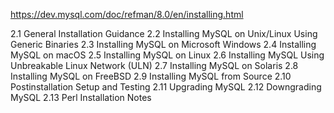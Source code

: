https://dev.mysql.com/doc/refman/8.0/en/installing.html

2.1 General Installation Guidance
2.2 Installing MySQL on Unix/Linux Using Generic Binaries
2.3 Installing MySQL on Microsoft Windows
2.4 Installing MySQL on macOS
2.5 Installing MySQL on Linux
2.6 Installing MySQL Using Unbreakable Linux Network (ULN)
2.7 Installing MySQL on Solaris
2.8 Installing MySQL on FreeBSD
2.9 Installing MySQL from Source
2.10 Postinstallation Setup and Testing
2.11 Upgrading MySQL
2.12 Downgrading MySQL
2.13 Perl Installation Notes